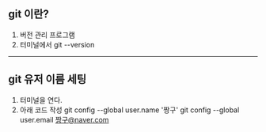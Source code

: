 ## git 이란?

1. 버전 관리 프로그램
2. 터미널에서 git --version

---

## git 유저 이름 세팅

1. 터미널을 연다.
2. 아래 코드 작성
git config --global user.name '짱구'
git config --global user.email
짱구@naver.com
